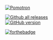 [![Pomotron](https://raw.githubusercontent.com/mattbudde/pomotron/master/readme.png)](https://pomotron.mattbudde.co.uk)

[![Github all releases](https://img.shields.io/github/downloads/mattbudde/pomotron/total.svg)](https://GitHub.com/mattbudde/pomotron/releases/)  
[![GitHub version](https://badge.fury.io/gh/mattbudde%2Fpomotron.svg)](https://badge.fury.io/gh/mattbudde%2Fpomotron)

[![forthebadge](https://forthebadge.com/images/badges/made-with-javascript.svg)](https://forthebadge.com)

